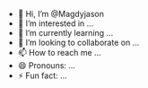 - 👋 Hi, I’m @Magdyjason
- 👀 I’m interested in ...
- 🌱 I’m currently learning ...
- 💞️ I’m looking to collaborate on ...
- 📫 How to reach me ...
- 😄 Pronouns: ...
- ⚡ Fun fact: ...

<!---
Magdyjason/Magdyjason is a ✨ special ✨ repository because its `README.md` (this file) appears on your GitHub profile.
You can click the Preview link to take a look at your changes.
--->
